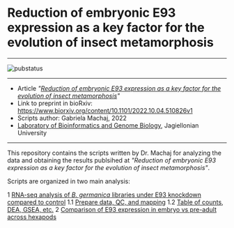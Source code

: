 # Reduction of embryonic E93 expression as a key factor for the evolution of insect metamorphosis

--------------

![pubstatus](https://img.shields.io/badge/Article_Status:-Sent_to_journal-orange)

--------------


- Article *"[Reduction of embryonic E93 expression as a key factor for the evolution of insect metamorphosis](https://www.biorxiv.org/content/10.1101/2022.10.04.510826v1)"*
- Link to preprint in bioRxiv: https://www.biorxiv.org/content/10.1101/2022.10.04.510826v1
- Scripts author: Gabriela Machaj, 2022
- [Laboratory of Bioinformatics and Genome Biology](https://ylla-lab.github.io/), Jagiellonian University

--------------

This repository contains the scripts written by Dr. Machaj for analyzing the data and obtaining the results publsihed at *"Reduction of embryonic E93 expression as a key factor for the evolution of insect metamorphosis"*. 

Scripts are organized in two main analysis:

1 [RNA-seq analysis of *B. germanica* libraries under E93 knockdown compared to control](https://github.com/ylla-lab/Embryonic_E93/tree/master/RNAseq_Bger_dsE93)
	1.1 [Prepare data, QC, and mapping](RNAseq_Bger_dsE93/1_Data_download_to_mapping.md )
	1.2 [Table of counts, DEA, GSEA, etc.](https://htmlpreview.github.io/?https://raw.githubusercontent.com/ylla-lab/Embryonic_E93/master/RNAseq_Bger_dsE93/2_E93_R_read_count_to_GSEA.html)
2 [Comparison of E93 expression in embryo vs pre-adult across hexapods](https://github.com/ylla-lab/Embryonic_E93/tree/master/RNAseq_multipleSpp_E93exp)



